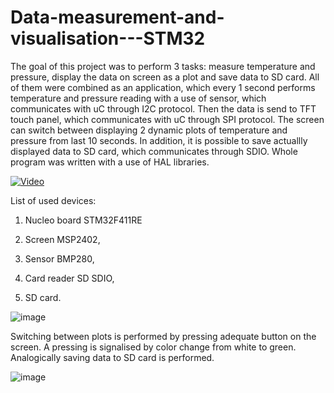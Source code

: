 # Data-measurement-and-visualisation---STM32
The goal of this project was to perform 3 tasks: measure temperature and pressure, display the data on screen as a plot and save data to SD card. All of them were combined as an application, which every 1 second performs temperature and pressure reading with a use of sensor, which communicates with uC through I2C protocol. Then the data is send to TFT touch panel, which communicates with uC through SPI protocol. The screen can switch between displaying 2 dynamic plots of temperature and pressure from last 10 seconds. In addition, it is possible to save actuallly displayed data to SD card, which communicates through SDIO. Whole program was written with a use of HAL libraries.

[![Video](https://img.youtube.com/vi/Izt9VYCyHKU)](https://www.youtube.com/watch?v=Izt9VYCyHKU)

List of used devices:

1) Nucleo board STM32F411RE

2) Screen MSP2402,

3) Sensor BMP280,

4) Card reader SD SDIO,

5) SD card.

![image](https://github.com/Mefiu1000/Projekt-STM32/assets/68904952/7f0fd44b-8888-48a6-bc05-3abc4172c4db)

Switching between plots is performed by pressing adequate button on the screen. A pressing  is signalised by color change from white to green. Analogically saving data to SD card is performed.

![image](https://github.com/Mefiu1000/Projekt-STM32/assets/68904952/2b3a2092-716d-4284-8930-164550221360)


